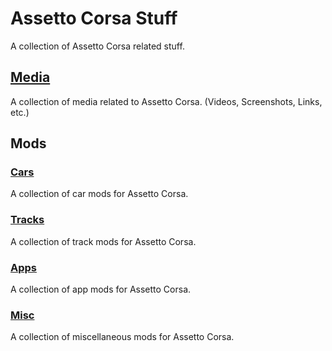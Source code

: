 # Assetto Corsa Stuff
A collection of Assetto Corsa related stuff.
## [Media](Media.md)
A collection of media related to Assetto Corsa. (Videos, Screenshots, Links, etc.)
## Mods
### [Cars](Cars.md)
A collection of car mods for Assetto Corsa.
### [Tracks](Tracks.md)
A collection of track mods for Assetto Corsa.
### [Apps](Apps.md)
A collection of app mods for Assetto Corsa.
### [Misc](Misc.md)
A collection of miscellaneous mods for Assetto Corsa.